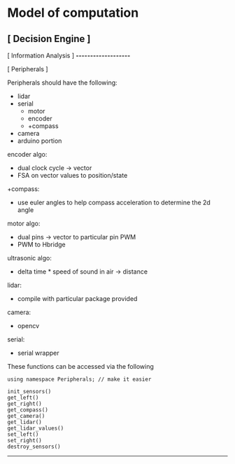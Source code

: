 Model of computation
====================

[ Decision Engine ]
-------------------
[ Information Analysis ]
<b>-------------------</b>

[ Peripherals ]

Peripherals should have the following:
- lidar
- serial
	- motor
	- encoder
	- +compass
- camera
- arduino portion

encoder algo:
- dual clock cycle -> vector
- FSA on vector values to position/state

+compass:
- use euler angles to help compass acceleration to determine the 2d angle

motor algo:
- dual pins -> vector to particular pin PWM
- PWM to Hbridge

ultrasonic algo:
- delta time * speed of sound in air -> distance

lidar:
- compile with particular package provided

camera:
- opencv

serial:
- serial wrapper

These functions can be accessed via the following

	using namespace Peripherals; // make it easier

	init_sensors()
	get_left()
	get_right()
	get_compass()
	get_camera()
	get_lidar()
	get_lidar_values()
	set_left()
	set_right()
	destroy_sensors()

-------------------

